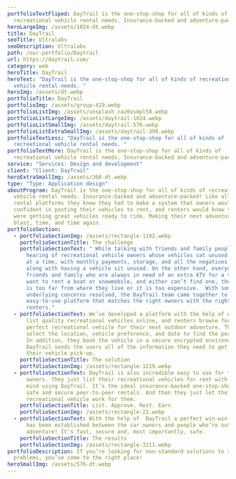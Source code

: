 ```yaml
---
portfolioTextFliped: DayTrail is the one-stop-shop for all of kinds of
  recreational vehicle rental needs. Insurance-backed and adventure-packed!
heroLargeImg: /assets/1024-dt.webp
title: DayTrail
seoTitle: Ultralabs
seoDescription: Ultralabs
path: /our-portfolio/Daytrail
url: https://daytrail.com/
category: web
heroTitle: DayTrail
heroText: "DayTrail is the one-stop-shop for all of kinds of recreational
  vehicle rental needs. "
heroImg: /assets/dt.webp
portfolioTitle: DayTrail
portfolioImg: /assets/group-419.webp
portfolioListImg: /assets/unsplash_caz0osmpl58.webp
portfolioListLargeImg: /assets/daytrail-1024.webp
portfolioListSmallImg: /assets/daytrail-576.webp
portfolioListExtraSmallImg: /assets/daytrail-390.webp
portfolioTextLess: "DayTrail is the one-stop-shop for all of kinds of
  recreational vehicle rental needs. "
portfolioTextMore: DayTrail is the one-stop-shop for all of kinds of
  recreational vehicle rental needs. Insurance-backed and adventure-packed!
service: "Services: Design and development"
client: "Client: DayTrail"
heroExtraSmallImg: /assets/360-dt.webp
type: "Type: Application design"
aboutProgram: DayTrail is the one-stop-shop for all of kinds of recreational
  vehicle rental needs. Insurance-backed and adventure-packed! Like all P2P
  rental platforms they knew they had to make a system that owners would feel
  confident in posting their vehicles to rent, and renters would know that they
  were getting great vehicles ready to ride. Making their next adventure a
  blast, time, and time again.
portfolioSection:
  - portfolioSectionImg: /assets/rectangle-1182.webp
    portfolioSectionTitle: The challenge
    portfolioSectionText: " While talking with friends and family people are often
      hearing of recreational vehicle owners whose vehicles sat unused for weeks
      at a time, with monthly payments, storage, and all the negatives that come
      along with having a vehicle sit unused. On the other hand, everyone has
      friends and family who are always in need of an extra ATV for a trip or
      want to rent a boat or snowmobile, and either can’t find one, the vehicle
      is too far from where they live or it is too expensive.  With some of the
      underlying concerns resolved, the DayTrail team came together to create an
      easy-to-use platform that matches the right owners with the right
      renters."
  - portfolioSectionText: We’ve developed a platform with the help of which owners
      list quality recreational vehicles online, and renters browse for the
      perfect recreational vehicle for their next outdoor adventure. They just
      select the location, vehicle preference, and date to find the perfect fit.
      In addition, they book the vehicle in a secure encrypted environment.
      DayTrail sends the users all of the information they need to get ready for
      their vehicle pick-up.
    portfolioSectionTitle: The solution
    portfolioSectionImg: /assets/rectangle-1219.webp
  - portfolioSectionText: DayTrail is also incredible easy to use for the car
      owners. They just list their recreational vehicles for rent with peace of
      mind using DayTrail. It’s the ideal insurance-backed one-stop-shop for
      safe and secure peer-to-peer rentals. And then they just let their
      recreational vehicle work for them.
    portfolioSectionTitle: List. Approve. Rest. Earn
    portfolioSectionImg: /assets/rectangle-22.webp
  - portfolioSectionText: With the help of  DayTrail a perfect win-win relationship
      has been established between the car owners and people who’re out for an
      adventure! It’s fast, secure and, most importantly, safe.
    portfolioSectionTitle: The results
    portfolioSectionImg: /assets/rectangle-3211.webp
portfolioDescription: If you’re looking for non-standard solutions to standard
  problems, you’ve come to the right place!
heroSmallImg: /assets/576-dt.webp
---
```

